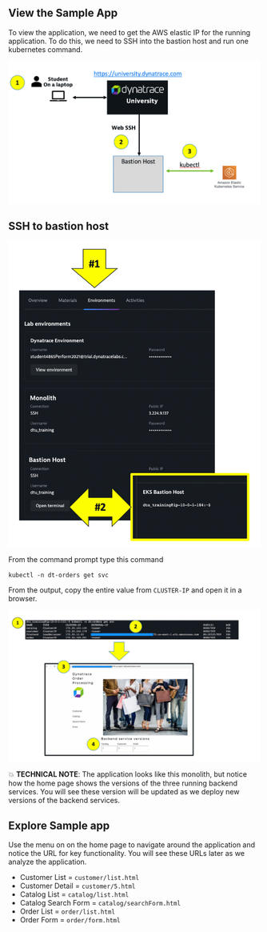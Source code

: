 ## View the Sample App 

To view the application, we need to get the AWS elastic IP for the running application.  To do this, we need to SSH into the bastion host and run one kubernetes command.

![image](../../../assets/images/lab2-ssh.png)

## SSH to bastion host

![image](../../../assets/images/lab2-ssh-connect.png)

From the command prompt type this command

```
kubectl -n dt-orders get svc
```

From the output, copy the entire value from `CLUSTER-IP` and open it in a browser.

![image](../../../assets/images/lab2-service-url.png)

💥 **TECHNICAL NOTE**: The application looks like this monolith, but notice how the home page shows the versions of the three running backend services. You will see these version will be updated as we deploy new versions of the backend services.

## Explore Sample app

Use the menu on on the home page to navigate around the application and notice the URL for key functionality.  You will see these URLs later as we analyze the application.

* Customer List = `customer/list.html`
* Customer Detail = `customer/5.html`
* Catalog List = `catalog/list.html`
* Catalog Search Form = `catalog/searchForm.html`
* Order List = `order/list.html`
* Order Form = `order/form.html`
